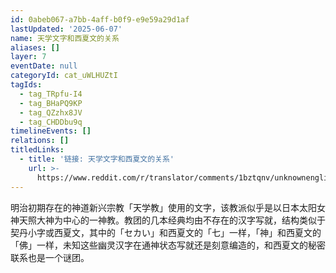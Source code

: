 ```yaml
---
id: 0abeb067-a7bb-4aff-b0f9-e9e59a29d1af
lastUpdated: '2025-06-07'
name: 天学文字和西夏文的关系
aliases: []
layer: 7
eventDate: null
categoryId: cat_uWLHUZtI
tagIds:
  - tag_TRpfu-I4
  - tag_BHaPQ9KP
  - tag_QZzhx8JV
  - tag_CHDDbu9q
timelineEvents: []
relations: []
titledLinks:
  - title: '链接: 天学文字和西夏文的关系'
    url: >-
      https://www.reddit.com/r/translator/comments/1bztqnv/unknownenglish_no_idea_what_it_says/
---
```

明治初期存在的神道新兴宗教「天学教」使用的文字，该教派似乎是以日本太阳女神天照大神为中心的一神教。教团的几本经典均由不存在的汉字写就，结构类似于契丹小字或西夏文，其中的「セカい」和西夏文的「七」一样，「神」和西夏文的「佛」一样，未知这些幽灵汉字在通神状态写就还是刻意编造的，和西夏文的秘密联系也是一个谜团。

